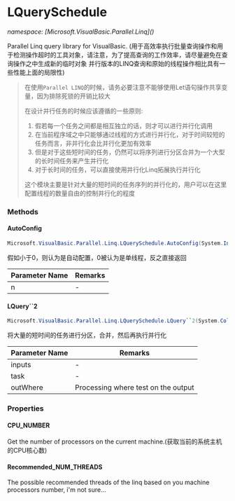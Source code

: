 ﻿# LQuerySchedule
_namespace: [Microsoft.VisualBasic.Parallel.Linq](<a href="#" onClick="load('/docs/Microsoft.VisualBasic.Parallel.Linq/index.md')"></a>)_

Parallel Linq query library for VisualBasic.
 (用于高效率执行批量查询操作和用于检测操作超时的工具对象，请注意，为了提高查询的工作效率，请尽量避免在查询操作之中生成新的临时对象
 并行版本的LINQ查询和原始的线程操作相比具有一些性能上面的局限性)

> 
>  在使用``Parallel LINQ``的时候，请务必要注意不能够使用Let语句操作共享变量，因为排除死锁的开销比较大
>  
>  在设计并行任务的时候应该遵循的一些原则:
>  
>  1. 假若每一个任务之间都是相互独立的话，则才可以进行并行化调用
>  2. 在当前程序域之中只能够通过线程的方式进行并行化，对于时间较短的任务而言，非并行化会比并行化更加有效率
>  3. 但是对于这些短时间的任务，仍然可以将序列进行分区合并为一个大型的长时间任务来产生并行化
>  4. 对于长时间的任务，可以直接使用并行化Linq拓展执行并行化
>  
>  这个模块主要是针对大量的短时间的任务序列的并行化的，用户可以在这里配置线程的数量自由的控制并行化的程度
>  


### Methods

#### AutoConfig
```csharp
Microsoft.VisualBasic.Parallel.Linq.LQuerySchedule.AutoConfig(System.Int32)
```
假如小于0，则认为是自动配置，0被认为是单线程，反之直接返回

|Parameter Name|Remarks|
|--------------|-------|
|n|-|


#### LQuery``2
```csharp
Microsoft.VisualBasic.Parallel.Linq.LQuerySchedule.LQuery``2(System.Collections.Generic.IEnumerable{``0},System.Func{``0,``1},System.Func{``1,System.Boolean},System.Int32)
```
将大量的短时间的任务进行分区，合并，然后再执行并行化

|Parameter Name|Remarks|
|--------------|-------|
|inputs|-|
|task|-|
|outWhere|Processing where test on the output|



### Properties

#### CPU_NUMBER
Get the number of processors on the current machine.(获取当前的系统主机的CPU核心数)
#### Recommended_NUM_THREADS
The possible recommended threads of the linq based on you machine processors number, i'm not sure...
